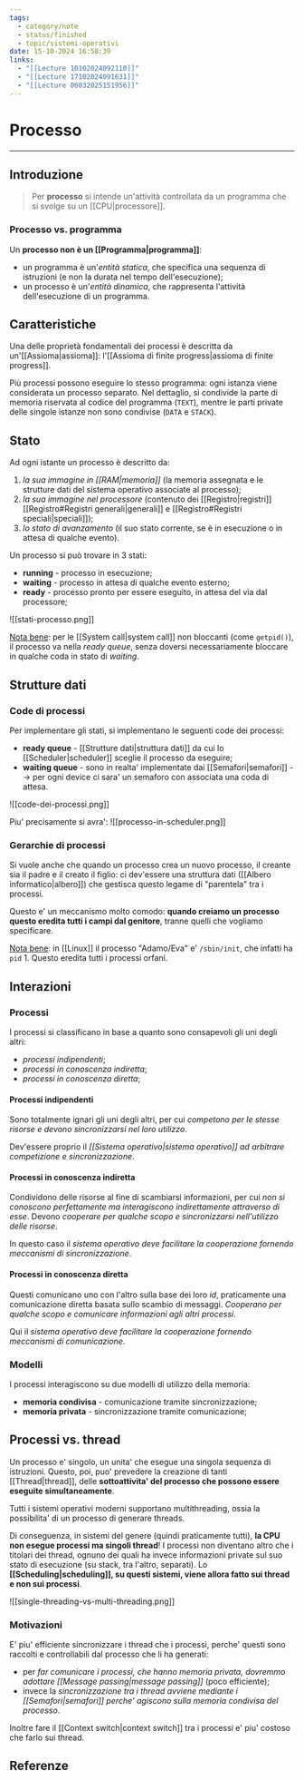 ```yaml
---
tags:
  - category/note
  - status/finished
  - topic/sistemi-operativi
date: 15-10-2024 16:58:39
links:
  - "[[Lecture 10102024092110]]"
  - "[[Lecture 17102024091631]]"
  - "[[Lecture 06032025151956]]"
---
```

# Processo
---
## Introduzione
> Per **processo** si intende un'attività controllata da un programma che si svolge su un [[CPU|processore]].

### Processo vs. programma
Un **processo non è un [[Programma|programma]]**:
- un programma è un'_entità statica_, che specifica una sequenza di istruzioni (e non la durata nel tempo dell'esecuzione);
- un processo è un'_entità dinamica_, che rappresenta l'attività dell'esecuzione di un programma.

## Caratteristiche
Una delle proprietà fondamentali dei processi è descritta da un'[[Assioma|assioma]]: l'[[Assioma di finite progress|assioma di finite progress]].

Più processi possono eseguire lo stesso programma: ogni istanza viene considerata un processo separato. Nel dettaglio, si condivide la parte di memoria riservata al codice del programma (`TEXT`), mentre le parti private delle singole istanze non sono condivise (`DATA` e `STACK`).

## Stato
Ad ogni istante un processo è descritto da:
1. _la sua immagine in [[RAM|memoria]]_ (la memoria assegnata e le strutture dati del sistema operativo associate al processo);
2. _la sua immagine nel processore_ (contenuto dei [[Registro|registri]] [[Registro#Registri generali|generali]] e [[Registro#Registri speciali|speciali]]);
3. _lo stato di avanzamento_ (il suo stato corrente, se è in esecuzione o in attesa di qualche evento).

Un processo si può trovare in 3 stati:
- **running** - processo in esecuzione;
- **waiting** - processo in attesa di qualche evento esterno;
- **ready** - processo pronto per essere eseguito, in attesa del via dal processore;

![[stati-processo.png]]

<u>Nota bene</u>: per le [[System call|system call]] non bloccanti (come `getpid()`), il processo va nella _ready queue_, senza doversi necessariamente bloccare in qualche coda in stato di _waiting_.

## Strutture dati
### Code di processi
Per implementare gli stati, si implementano le seguenti code dei processi:
- **ready queue** - [[Strutture dati|struttura dati]] da cui lo [[Scheduler|scheduler]] sceglie il processo da eseguire;
- **waiting queue** - sono in realta' implementate dai [[Semafori|semafori]] --> per ogni device ci sara' un semaforo con associata una coda di attesa.

![[code-dei-processi.png]]

Piu' precisamente si avra':
![[processo-in-scheduler.png]]

### Gerarchie di processi
Si vuole anche che quando un processo crea un nuovo processo, il creante sia il padre e il creato il figlio: ci dev'essere una struttura dati ([[Albero informatico|albero]]) che gestisca questo legame di "parentela" tra i processi.

Questo e' un meccanismo molto comodo: **quando creiamo un processo questo eredita tutti i campi dal genitore**, tranne quelli che vogliamo specificare.

<u>Nota bene</u>: in [[Linux]] il processo "Adamo/Eva" e' `/sbin/init`, che infatti ha `pid` 1. Questo eredita tutti i processi orfani.

## Interazioni
### Processi
I processi si classificano in base a quanto sono consapevoli gli uni degli altri:
- _processi indipendenti_;
- _processi in conoscenza indiretta_;
- _processi in conoscenza diretta_;

#### Processi indipendenti
Sono totalmente ignari gli uni degli altri, per cui _competono per le stesse risorse e devono sincronizzarsi nel loro utilizzo_.

Dev'essere proprio il _[[Sistema operativo|sistema operativo]] ad arbitrare competizione e sincronizzazione_.

#### Processi in conoscenza indiretta
Condividono delle risorse al fine di scambiarsi informazioni, per cui _non si conoscono perfettamente ma interagiscono indirettamente attraverso di esse_. Devono _cooperare per qualche scopo e sincronizzarsi nell'utilizzo delle risorse_.

In questo caso il _sistema operativo deve facilitare la cooperazione fornendo meccanismi di sincronizzazione_.

#### Processi in conoscenza diretta
Questi comunicano uno con l'altro sulla base dei loro _id_, praticamente una comunicazione diretta basata sullo scambio di messaggi. _Cooperano per qualche scopo e comunicare informazioni agli altri processi_.

Qui il _sistema operativo deve facilitare la cooperazione fornendo meccanismi di comunicazione_.

### Modelli
I processi interagiscono su due modelli di utilizzo della memoria:
- **memoria condivisa** - comunicazione tramite sincronizzazione;
- **memoria privata** - sincronizzazione tramite comunicazione;

## Processi vs. thread
Un processo e' singolo, un unita' che esegue una singola sequenza di istruzioni. Questo, poi, puo' prevedere la creazione di tanti [[Thread|thread]], delle **sottoattivita' del processo che possono essere eseguite simultaneamente**.

Tutti i sistemi operativi moderni supportano multithreading, ossia la possibilita' di un processo di generare threads.

Di conseguenza, in sistemi del genere (quindi praticamente tutti), **la CPU non esegue processi ma singoli thread**! I processi non diventano altro che i titolari dei thread, ognuno dei quali ha invece informazioni private sul suo stato di esecuzione (su stack, tra l'altro, separati). Lo **[[Scheduling|scheduling]], su questi sistemi, viene allora fatto sui thread e non sui processi**.

![[single-threading-vs-multi-threading.png]]

### Motivazioni
E' piu' efficiente sincronizzare i thread che i processi, perche' questi sono raccolti e controllabili dal processo che li ha generati:
- per _far comunicare i processi, che hanno memoria privata, dovremmo adottare [[Message passing|message passing]]_ (poco efficiente);
- invece la _sincronizzazione tra i thread avviene mediante i [[Semafori|semafori]] perche' agiscono sulla memoria condivisa del processo_.

Inoltre fare il [[Context switch|context switch]] tra i processi e' piu' costoso che farlo sui thread.

## Referenze